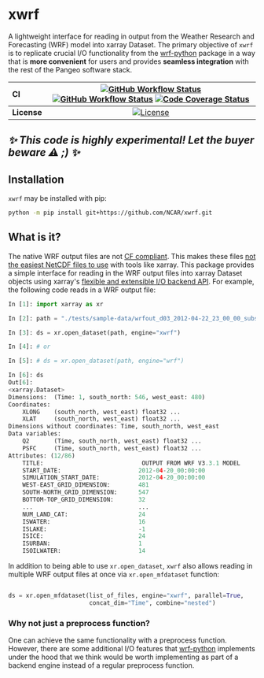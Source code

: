 # xwrf

A lightweight interface for reading in output from the Weather Research and Forecasting (WRF) model into xarray Dataset. The primary objective of `xwrf` is to replicate crucial I/O functionality from the [wrf-python](https://github.com/NCAR/wrf-python) package in a way that is **more convenient** for users and provides **seamless integration** with the rest of the Pangeo software stack.

| CI          | [![GitHub Workflow Status][github-ci-badge]][github-ci-link] [![GitHub Workflow Status][github-lint-badge]][github-lint-link] [![Code Coverage Status][codecov-badge]][codecov-link] |
| :---------- | :----------------------------------------------------------------------------------------------------------------------------------------------------------------------------------: |
| **License** |                                                                        [![License][license-badge]][repo-link]                                                                        |

## _✨ This code is highly experimental! Let the buyer beware ⚠️ ;) ✨_

## Installation

`xwrf` may be installed with pip:

```bash
python -m pip install git+https://github.com/NCAR/xwrf.git
```

## What is it?

The native WRF output files are not [CF compliant](http://cf-pcmdi.llnl.gov/). This makes these files [not the easiest NetCDF files to use](<(https://sundowner.colorado.edu/wrfout_to_cf/overview.html#:~:text=http%3A//cf-pcmdi.llnl.gov/)>) with tools like xarray. This package provides a simple interface for reading in the WRF output files into xarray Dataset objects using xarray's [flexible and extensible I/O backend API](https://xarray.pydata.org/en/stable/internals/how-to-add-new-backend.html). For example, the following code reads in a WRF output file:

```python
In [1]: import xarray as xr

In [2]: path = "./tests/sample-data/wrfout_d03_2012-04-22_23_00_00_subset.nc"

In [3]: ds = xr.open_dataset(path, engine="xwrf")

In [4]: # or

In [5]: # ds = xr.open_dataset(path, engine="wrf")

In [6]: ds
Out[6]:
<xarray.Dataset>
Dimensions:  (Time: 1, south_north: 546, west_east: 480)
Coordinates:
    XLONG    (south_north, west_east) float32 ...
    XLAT     (south_north, west_east) float32 ...
Dimensions without coordinates: Time, south_north, west_east
Data variables:
    Q2       (Time, south_north, west_east) float32 ...
    PSFC     (Time, south_north, west_east) float32 ...
Attributes: (12/86)
    TITLE:                            OUTPUT FROM WRF V3.3.1 MODEL
    START_DATE:                      2012-04-20_00:00:00
    SIMULATION_START_DATE:           2012-04-20_00:00:00
    WEST-EAST_GRID_DIMENSION:        481
    SOUTH-NORTH_GRID_DIMENSION:      547
    BOTTOM-TOP_GRID_DIMENSION:       32
    ...                              ...
    NUM_LAND_CAT:                    24
    ISWATER:                         16
    ISLAKE:                          -1
    ISICE:                           24
    ISURBAN:                         1
    ISOILWATER:                      14
```

In addition to being able to use `xr.open_dataset`, `xwrf` also allows reading in multiple WRF output files at once via `xr.open_mfdataset` function:

```python

ds = xr.open_mfdataset(list_of_files, engine="xwrf", parallel=True,
                       concat_dim="Time", combine="nested")
```

### Why not just a preprocess function?

One can achieve the same functionality with a preprocess function. However, there are some additional I/O features that [wrf-python](https://github.com/NCAR/wrf-python) implements under the hood that we think would be worth implementing as part of a backend engine instead of a regular preprocess function.

[github-ci-badge]: https://img.shields.io/github/workflow/status/NCAR/xwrf/CI?label=CI&logo=github&style=for-the-badge
[github-lint-badge]: https://img.shields.io/github/workflow/status/NCAR/xwrf/linting?label=linting&logo=github&style=for-the-badge
[github-ci-link]: https://github.com/NCAR/xwrf/actions?query=workflow%3ACI
[github-lint-link]: https://github.com/NCAR/xwrf/actions?query=workflow%3Alinting
[codecov-badge]: https://img.shields.io/codecov/c/github/NCAR/xwrf.svg?logo=codecov&style=for-the-badge
[codecov-link]: https://codecov.io/gh/NCAR/xwrf
[license-badge]: https://img.shields.io/github/license/NCAR/xwrf?style=for-the-badge
[repo-link]: https://github.com/NCAR/xwrf
